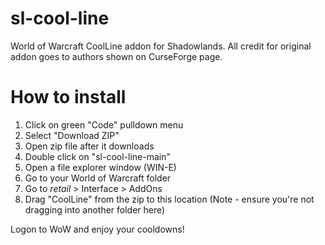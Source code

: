 # sl-cool-line
World of Warcraft CoolLine addon for Shadowlands.  All credit for original addon goes to authors shown on CurseForge page.

# How to install
1. Click on green "Code" pulldown menu
2. Select "Download ZIP"
3. Open zip file after it downloads
4. Double click on "sl-cool-line-main"
5. Open a file explorer window (WIN-E)
6. Go to your World of Warcraft folder
7. Go to _retail_ > Interface > AddOns
8. Drag "CoolLine" from the zip to this location (Note - ensure you're not dragging into another folder here)

Logon to WoW and enjoy your cooldowns!
